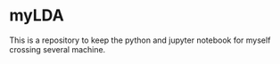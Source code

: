 # myLDA
This is a repository to keep the python and jupyter notebook for myself crossing several machine. 
